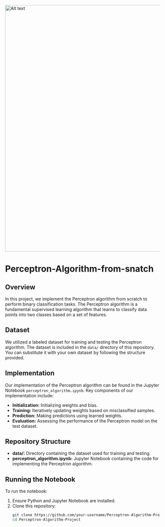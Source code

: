 
<img src="./data/perceptron.png" alt="Alt text" width="800" />


# Perceptron-Algorithm-from-snatch

## Overview

In this project, we implement the Perceptron algorithm from scratch to perform binary classification tasks. The Perceptron algorithm is a fundamental supervised learning algorithm that learns to classify data points into two classes based on a set of features.

## Dataset

We utilized a labeled dataset for training and testing the Perceptron algorithm. The dataset is included in the `data/` directory of this repository. You can substitute it with your own dataset by following the structure provided.

## Implementation

Our implementation of the Perceptron algorithm can be found in the Jupyter Notebook `perceptron_algorithm.ipynb`. Key components of our implementation include:
- **Initialization:** Initializing weights and bias.
- **Training:** Iteratively updating weights based on misclassified samples.
- **Prediction:** Making predictions using learned weights.
- **Evaluation:** Assessing the performance of the Perceptron model on the test dataset.

## Repository Structure

- **data/:** Directory containing the dataset used for training and testing.
- **perceptron_algorithm.ipynb:** Jupyter Notebook containing the code for implementing the Perceptron algorithm.

## Running the Notebook

To run the notebook:
1. Ensure Python and Jupyter Notebook are installed.
2. Clone this repository:
   ```bash
   git clone https://github.com/your-username/Perceptron-Algorithm-Project.git
   cd Perceptron-Algorithm-Project
